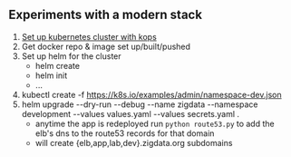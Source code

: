 ## Experiments with a modern stack

1. [Set up kubernetes cluster with kops](https://github.com/kubernetes/kops/blob/master/docs/aws.md)
2. Get docker repo & image set up/built/pushed
3. Set up helm for the cluster 
    - helm create
    - helm init
    - ...
4. kubectl create -f https://k8s.io/examples/admin/namespace-dev.json
5. helm upgrade --dry-run --debug --name zigdata --namespace development --values values.yaml --values secrets.yaml .
    - anytime the app is redeployed run `python route53.py` to add the elb's dns to the route53 records for that domain
    - will create {elb,app,lab,dev}.zigdata.org subdomains
